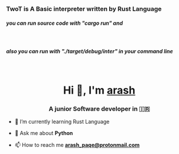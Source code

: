<h3>TwoT is A Basic interpreter written by Rust Language</h3>

<h5>you can run source code with "cargo run" and</h5><br>
<h5>also you can run with "./target/debug/inter" in your command line</h5><br>


<h1 align="center">Hi 👋, I'm <a href="https://github.com/arashPQ" target="blank">
arash</a></h1>
<h3 align="center">A junior Software developer in &#127470&#127479 </h3>


- 🌱 I’m currently learning Rust Language

- 💬 Ask me about **Python**

- 📫 How to reach me **arash_paqe@protonmail.com**
